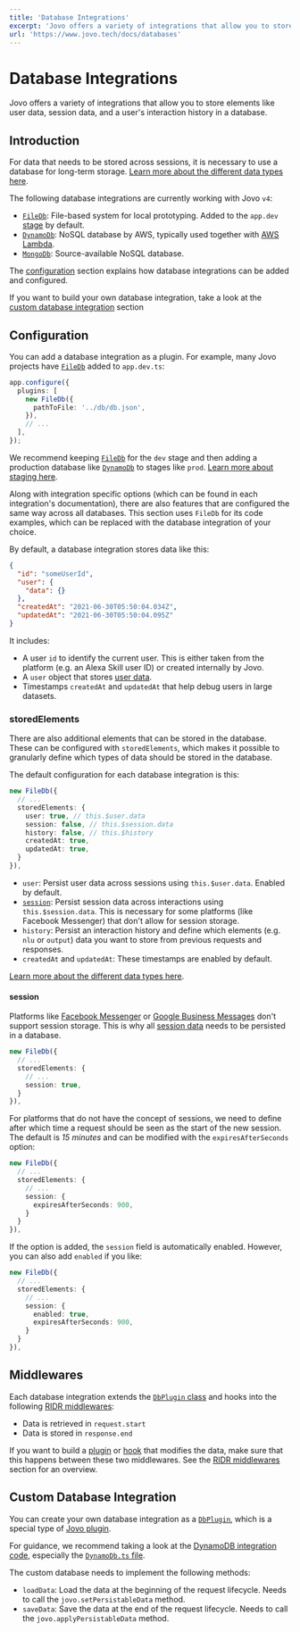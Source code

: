 ```yaml
---
title: 'Database Integrations'
excerpt: 'Jovo offers a variety of integrations that allow you to store elements like user data, session data, and an interaction history in a database.'
url: 'https://www.jovo.tech/docs/databases'
---
```


# Database Integrations

Jovo offers a variety of integrations that allow you to store elements like user data, session data, and a user's interaction history in a database.

## Introduction

For data that needs to be stored across sessions, it is necessary to use a database for long-term storage. [Learn more about the different data types here](./data.md).

The following database integrations are currently working with Jovo `v4`:

- [`FileDb`](https://www.jovo.tech/marketplace/db-filedb): File-based system for local prototyping. Added to the `app.dev` [stage](./staging.md) by default.
- [`DynamoDb`](https://www.jovo.tech/marketplace/db-dynamodb): NoSQL database by AWS, typically used together with [AWS Lambda](https://www.jovo.tech/marketplace/server-lambda).
- [`MongoDb`](https://www.jovo.tech/marketplace/db-mongodb): Source-available NoSQL database.

The [configuration](#configuration) section explains how database integrations can be added and configured.

If you want to build your own database integration, take a look at the [custom database integration](#custom-database-integration) section

## Configuration

You can add a database integration as a plugin. For example, many Jovo projects have [`FileDb`](https://www.jovo.tech/marketplace/db-filedb) added to `app.dev.ts`:

```typescript
app.configure({
  plugins: [
    new FileDb({
      pathToFile: '../db/db.json',
    }),
    // ...
  ],
});
```

We recommend keeping [`FileDb`](https://www.jovo.tech/marketplace/db-filedb) for the `dev` stage and then adding a production database like [`DynamoDb`](https://www.jovo.tech/marketplace/db-dynamodb) to stages like `prod`. [Learn more about staging here](./staging.md).

Along with integration specific options (which can be found in each integration's documentation), there are also features that are configured the same way across all databases. This section uses `FileDb` for its code examples, which can be replaced with the database integration of your choice.

By default, a database integration stores data like this:

```json
{
  "id": "someUserId",
  "user": {
    "data": {}
  },
  "createdAt": "2021-06-30T05:50:04.034Z",
  "updatedAt": "2021-06-30T05:50:04.095Z"
}
```

It includes:

- A user `id` to identify the current user. This is either taken from the platform (e.g. an Alexa Skill user ID) or created internally by Jovo.
- A `user` object that stores [user data](./data.md#user-data).
- Timestamps `createdAt` and `updatedAt` that help debug users in large datasets.

### storedElements

There are also additional elements that can be stored in the database. These can be configured with `storedElements`, which makes it possible to granularly define which types of data should be stored in the database.

The default configuration for each database integration is this:

```typescript
new FileDb({
  // ...
  storedElements: {
    user: true, // this.$user.data
    session: false, // this.$session.data
    history: false, // this.$history
    createdAt: true,
    updatedAt: true,
  }
}),
```

- `user`: Persist user data across sessions using `this.$user.data`. Enabled by default.
- [`session`](#session): Persist session data across interactions using `this.$session.data`. This is necessary for some platforms (like Facebook Messenger) that don't allow for session storage.
- `history`: Persist an interaction history and define which elements (e.g. `nlu` or `output`) data you want to store from previous requests and responses.
- `createdAt` and `updatedAt`: These timestamps are enabled by default.

[Learn more about the different data types here](./data.md).

#### session

Platforms like [Facebook Messenger](https://www.jovo.tech/marketplace/platform-facebookmessenger) or [Google Business Messages](https://www.jovo.tech/marketplace/platform-googlebusiness) don't support session storage. This is why all [session data](./data.md#session-data) needs to be persisted in a database.

```typescript
new FileDb({
  // ...
  storedElements: {
    // ...
    session: true,
  }
}),
```

For platforms that do not have the concept of sessions, we need to define after which time a request should be seen as the start of the new session. The default is _15 minutes_ and can be modified with the `expiresAfterSeconds` option:

```typescript
new FileDb({
  // ...
  storedElements: {
    // ...
    session: {
      expiresAfterSeconds: 900,
    }
  }
}),
```

If the option is added, the `session` field is automatically enabled. However, you can also add `enabled` if you like:

```typescript
new FileDb({
  // ...
  storedElements: {
    // ...
    session: {
      enabled: true,
      expiresAfterSeconds: 900,
    }
  }
}),
```

## Middlewares

Each database integration extends the [`DbPlugin` class](https://github.com/jovotech/jovo-framework/blob/v4/latest/framework/src/plugins/DbPlugin.ts) and hooks into the following [RIDR middlewares](./middlewares.md#ridr-middlewares):

- Data is retrieved in `request.start`
- Data is stored in `response.end`

If you want to build a [plugin](./plugins.md) or [hook](./hooks.md) that modifies the data, make sure that this happens between these two middlewares. See the [RIDR middlewares](./middlewares.md#ridr-middlewares) section for an overview.

## Custom Database Integration

You can create your own database integration as a [`DbPlugin`](https://github.com/jovotech/jovo-framework/blob/v4/latest/framework/src/plugins/DbPlugin.ts), which is a special type of [Jovo plugin](./plugins.md).

For guidance, we recommend taking a look at the [DynamoDB integration code](https://github.com/jovotech/jovo-framework/tree/v4/latest/integrations/db-dynamodb), especially the [`DynamoDb.ts` file](https://github.com/jovotech/jovo-framework/blob/v4/latest/integrations/db-dynamodb/src/DynamoDb.ts).

The custom database needs to implement the following methods:

- `loadData`: Load the data at the beginning of the request lifecycle. Needs to call the `jovo.setPersistableData` method.
- `saveData`: Save the data at the end of the request lifecycle. Needs to call the `jovo.applyPersistableData` method.
